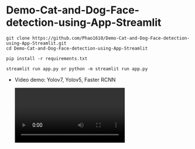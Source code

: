 # Demo-Cat-and-Dog-Face-detection-using-App-Streamlit

    git clone https://github.com/Phao1610/Demo-Cat-and-Dog-Face-detection-using-App-Streamlit.git
    cd Demo-Cat-and-Dog-Face-detection-using-App-Streamlit
    
    pip install -r requirements.txt
    
    streamlit run app.py or python -m streamlit run app.py
    
- Video demo: Yolov7, Yolov5, Faster RCNN

    ![Video demo Cat and Dog Face Dectection using App Streamlit - YOLOv7, YOLOv5, Faster RCNN](https://user-images.githubusercontent.com/106755542/209260527-e345dbd0-73e2-4c30-9445-2230778aa275.mp4)
